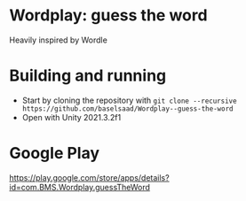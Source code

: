 # Wordplay: guess the word
 
Heavily inspired by Wordle

# Building and running
- Start by cloning the repository with `git clone --recursive https://github.com/baselsaad/Wordplay--guess-the-word`
- Open with Unity 2021.3.2f1

# Google Play
https://play.google.com/store/apps/details?id=com.BMS.Wordplay.guessTheWord
